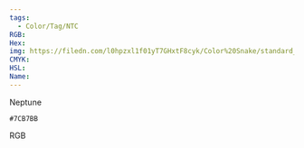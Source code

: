 ```yaml
---
tags:
  - Color/Tag/NTC
RGB:
Hex:
img: https://filedn.com/l0hpzxl1f01yT7GHxtF8cyk/Color%20Snake/standard_csv_to_svg/%23/7CB7BB.svg
CMYK:
HSL:
Name:
---
```

Neptune
```palette
#7CB7BB
```
RGB
